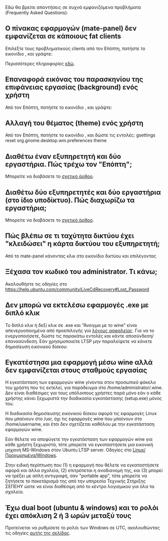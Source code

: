 Εδώ θα βρείτε απαντήσεις σε συχνά εμφανιζόμενα προβλήματα (Frequently
Asked Questions):

## Ο πίνακας εφαρμογών (mate-panel) δεν εμφανίζεται σε κάποιους fat clients

Επιλέξτε τους προβληματικούς clients από τον Επόπτη, πατήστε το
εικονίδιο , και γράψτε:

Περισσότερες πληροφορίες
[εδώ](http://alkisg.mysch.gr/steki/index.php?topic=7125.msg84022#msg84022).

## Επαναφορά εικόνας του παρασκηνίου της επιφάνειας εργασίας (background) ενός χρήστη

Από τον Επόπτη, πατήστε το εικονίδιο , και γράψτε:

## Αλλαγή του θέματος (theme) ενός χρήστη

Από τον Επόπτη, πατήστε το εικονίδιο , και δώστε τις εντολές:  gsettings
reset org.gnome.desktop.wm.preferences theme

## Διαθέτω έναν εξυπηρετητή και δύο εργαστήρια. Πώς τρέχω τον "Επόπτη";

Μπορείτε να διαβάσετε το [σχετικό
άρθρο](LTSP/Προχωρημένα/Πολλά_εργαστήρια#Ένας_εξυπηρετητής_LTSP).

## Διαθέτω δύο εξυπηρετητές και δύο εργαστήρια (στο ίδιο υποδίκτυο). Πώς διαχωρίζω τα εργαστήρια;

Μπορείτε να διαβάσετε το [σχετικό
άρθρο](LTSP/Προχωρημένα/Πολλά_εργαστήρια#Πολλοί_εξυπηρετητές_LTSP).

## Πώς βλέπω σε τι ταχύτητα δικτύου έχει "κλειδώσει" η κάρτα δικτύου του εξυπηρετητή;

Από το mate-panel κάνοντας κλικ στο εικονίδιο δικτύου και επιλέγοντας

## Ξέχασα τον κωδικό του administrator. Τι κάνω;

Ακολουθήστε τις οδηγίες στο
<https://help.ubuntu.com/community/LiveCdRecovery#Lost_Password>

## Δεν μπορώ να εκτελέσω εφαρμογές .exe με διπλό κλικ

Το διπλό κλικ ή δεξί κλικ σε .exe και "Άνοιγμα με το wine" είναι
απενεργοποιημένα από προεπιλογής για [λόγους
ασφαλείας](https://salsa.debian.org/wine-team/wine/raw/master/debian/README.debian).
Για να το ενεργοποιήσετε, δώστε τις παρακάτω εντολές και κάντε
αποσύνδεση/επανασύνδεση. Εάν χρησιμοποιείτε LTSP μην
παραλείψετε να κάνετε δημοσίευση εικονικού δίσκου:

## Εγκατέστησα μια εφαρμογή μέσω wine αλλά δεν εμφανίζεται στους σταθμούς εργασίας

Η εγκατάσταση των εφαρμογών wine γίνονται στον προσωπικό φάκελο του
χρήστη που τις εκτελεί, για παράδειγμα στο
/home/administrator/.wine. Δεν είναι διαθέσιμες για τους υπόλοιπους
χρήστες παρά μόνο εάν ο κάθε χρήστης κάνει ξεχωριστά την διαδικασία
εγκατάστασης (setup.exe) μόνος του.

Η διαδικασία δημοσίευσης εικονικού δίσκου αφορά τις εφαρμογές Linux που
μπαίνουν στο /usr, όχι τις εφαρμογές wine που μπαίνουν στο
/home/username, και έτσι δεν σχετίζεται καθόλου με την εγκατάσταση
εφαρμογών wine.

Εάν θέλετε να αποφύγετε την εγκατάσταση των εφαρμογών wine για κάθε
χρήστη ξεχωριστά, τότε μπορείτε να εγκαταστήσετε μια εικονική
μηχανή MS-Windows στον Ubuntu LTSP server. Οδηγίες στο
[Linux/Προχωρημένα/Windows](Προχωρημένα/Windows).

Στην ειδική περίπτωση που (1) η εφαρμογή που θέλετε να εγκαταστήσετε
αφορά και άλλα σχολεία, (2) επιτρέπεται η αναδιανομή της, και (3)
μπορεί να τρέξει με απλή αντιγραφή, σαν "portable app", τότε μπορείτε
να ζητήσετε το πακετάρισμά της από την υπηρεσία Τεχνικής Στήριξης ΣΕΠΕΗΥ
ώστε να είναι διαθέσιμη από το κέντρο λογισμικού για όλα τα σχολεία.

## Έχω dual boot (ubuntu & windows) και το ρολόι έχει απόκλιση 2 ή 3 ωρών μεταξύ τους

Προτείνεται να ρυθμίσετε το ρολόι των Windows σε UTC, ακολουθώντας τις
οδηγίες [αυτής της
σελίδας](https://wiki.archlinux.org/index.php/System_time#UTC_in_Windows).